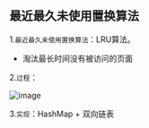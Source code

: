 ## 最近最久未使用置换算法

1.`最近最久未使用置换算法`：LRU算法。

- 淘汰最长时间没有被访问的页面

2.`过程`：

![image](https://tva1.sinaimg.cn/large/0085EwgIgy1gtktyudw4cj61j50ildmz02.jpg)

3.`实现`：HashMap + 双向链表

